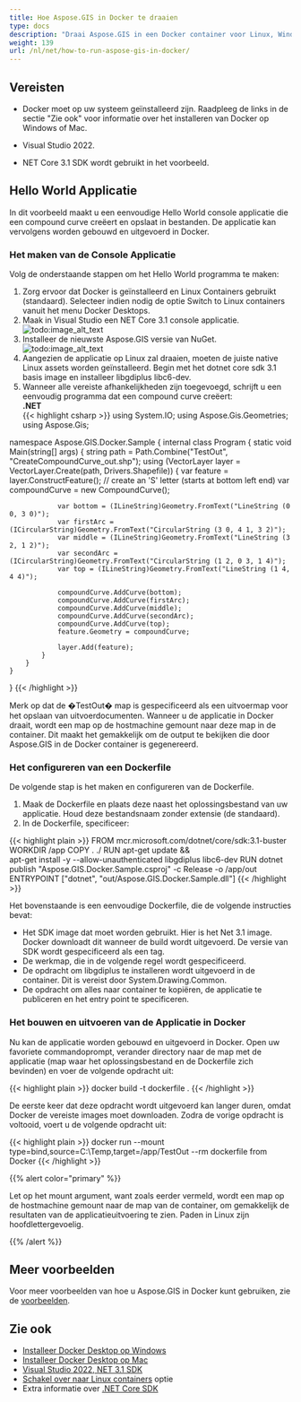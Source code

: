 ```yaml
---
title: Hoe Aspose.GIS in Docker te draaien
type: docs
description: "Draai Aspose.GIS in een Docker container voor Linux, Windows Server en elk besturingssysteem."
weight: 139
url: /nl/net/how-to-run-aspose-gis-in-docker/
---
```


## Vereisten

- Docker moet op uw systeem geïnstalleerd zijn. Raadpleeg de links in de sectie "Zie ook" voor informatie over het installeren van Docker op Windows of Mac.

- Visual Studio 2022.

- NET Core 3.1 SDK wordt gebruikt in het voorbeeld.


## Hello World Applicatie

In dit voorbeeld maakt u een eenvoudige Hello World console applicatie die een compound curve creëert en opslaat in bestanden. De applicatie kan vervolgens worden gebouwd en uitgevoerd in Docker.

### Het maken van de Console Applicatie

Volg de onderstaande stappen om het Hello World programma te maken:
1. Zorg ervoor dat Docker is geïnstalleerd en Linux Containers gebruikt (standaard). Selecteer indien nodig de optie Switch to Linux containers vanuit het menu Docker Desktops.
1. Maak in Visual Studio een NET Core 3.1 console applicatie.<br>
![todo:image_alt_text](create-a-new-project.png)<br>
1. Installeer de nieuwste Aspose.GIS versie van NuGet.<br>
![todo:image_alt_text](nuget-aspose-gis.png)<br>
1. Aangezien de applicatie op Linux zal draaien, moeten de juiste native Linux assets worden geïnstalleerd. Begin met het dotnet core sdk 3.1 basis image en installeer libgdiplus libc6-dev.
1. Wanneer alle vereiste afhankelijkheden zijn toegevoegd, schrijft u een eenvoudig programma dat een compound curve creëert:<br>
**.NET**<br>
{{< highlight csharp >}}
using System.IO;
using Aspose.Gis.Geometries;
using Aspose.Gis;

namespace Aspose.GIS.Docker.Sample
{
    internal class Program
    {
        static void Main(string[] args)
        {
            string path = Path.Combine("TestOut", "CreateCompoundCurve_out.shp");
            using (VectorLayer layer = VectorLayer.Create(path, Drivers.Shapefile))
            {
                var feature = layer.ConstructFeature();
                // create an 'S' letter (starts at bottom left end)
                var compoundCurve = new CompoundCurve();

                var bottom = (ILineString)Geometry.FromText("LineString (0 0, 3 0)");
                var firstArc = (ICircularString)Geometry.FromText("CircularString (3 0, 4 1, 3 2)");
                var middle = (ILineString)Geometry.FromText("LineString (3 2, 1 2)");
                var secondArc = (ICircularString)Geometry.FromText("CircularString (1 2, 0 3, 1 4)");
                var top = (ILineString)Geometry.FromText("LineString (1 4, 4 4)");

                compoundCurve.AddCurve(bottom);
                compoundCurve.AddCurve(firstArc);
                compoundCurve.AddCurve(middle);
                compoundCurve.AddCurve(secondArc);
                compoundCurve.AddCurve(top);
                feature.Geometry = compoundCurve;

                layer.Add(feature);
            }
        }
    }
}
{{< /highlight >}}

Merk op dat de �TestOut� map is gespecificeerd als een uitvoermap voor het opslaan van uitvoerdocumenten. Wanneer u de applicatie in Docker draait, wordt een map op de hostmachine gemount naar deze map in de container. Dit maakt het gemakkelijk om de output te bekijken die door Aspose.GIS in de Docker container is gegenereerd.

### Het configureren van een Dockerfile

De volgende stap is het maken en configureren van de Dockerfile.

1. Maak de Dockerfile en plaats deze naast het oplossingsbestand van uw applicatie. Houd deze bestandsnaam zonder extensie (de standaard).
1. In de Dockerfile, specificeer:

{{< highlight plain >}}
FROM mcr.microsoft.com/dotnet/core/sdk:3.1-buster 
WORKDIR /app
COPY . ./
RUN apt-get update && \
    apt-get install -y --allow-unauthenticated libgdiplus libc6-dev
RUN dotnet publish "Aspose.GIS.Docker.Sample.csproj" -c Release -o /app/out
ENTRYPOINT ["dotnet", "out/Aspose.GIS.Docker.Sample.dll"]
{{< /highlight >}}

Het bovenstaande is een eenvoudige Dockerfile, die de volgende instructies bevat:

- Het SDK image dat moet worden gebruikt. Hier is het Net 3.1 image. Docker downloadt dit wanneer de build wordt uitgevoerd. De versie van SDK wordt gespecificeerd als een tag.
- De werkmap, die in de volgende regel wordt gespecificeerd.
- De opdracht om libgdiplus te installeren wordt uitgevoerd in de container. Dit is vereist door System.Drawing.Common.
- De opdracht om alles naar container te kopiëren, de applicatie te publiceren en het entry point te specificeren.

### Het bouwen en uitvoeren van de Applicatie in Docker

Nu kan de applicatie worden gebouwd en uitgevoerd in Docker. Open uw favoriete commandoprompt, verander directory naar de map met de applicatie (map waar het oplossingsbestand en de Dockerfile zich bevinden) en voer de volgende opdracht uit:

{{< highlight plain >}}
docker build -t dockerfile .
{{< /highlight >}}

De eerste keer dat deze opdracht wordt uitgevoerd kan langer duren, omdat Docker de vereiste images moet downloaden. Zodra de vorige opdracht is voltooid, voert u de volgende opdracht uit:

{{< highlight plain >}}
docker run --mount type=bind,source=C:\Temp,target=/app/TestOut --rm dockerfile from Docker
{{< /highlight >}}

{{% alert color="primary" %}} 

Let op het mount argument, want zoals eerder vermeld, wordt een map op de hostmachine gemount naar de map van de container, om gemakkelijk de resultaten van de applicatieuitvoering te zien. Paden in Linux zijn hoofdlettergevoelig.

{{% /alert %}}


## Meer voorbeelden

Voor meer voorbeelden van hoe u Aspose.GIS in Docker kunt gebruiken, zie de [voorbeelden](https://github.com/aspose-gis/Aspose.Gis-for-.NET).


## Zie ook

- [Installeer Docker Desktop op Windows](https://docs.docker.com/docker-for-windows/install/)
- [Installeer Docker Desktop op Mac](https://docs.docker.com/docker-for-mac/install/)
- [Visual Studio 2022, NET 3.1 SDK](https://docs.microsoft.com/en-us/dotnet/core/install/windows?tabs=netcore31#dependencies)
- [Schakel over naar Linux containers](https://docs.docker.com/docker-for-windows/#switch-between-windows-and-linux-containers) optie
- Extra informatie over [.NET Core SDK](https://hub.docker.com/_/microsoft-dotnet-sdk)
